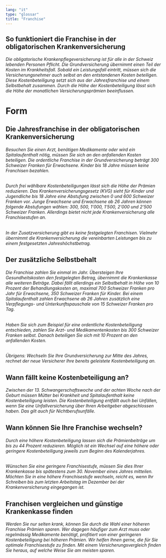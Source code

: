 ```yaml
---
lang: "it"
type: "glossar"
title: "Franchise"
---
```


## So funktioniert die Franchise in der obligatorischen Krankenversicherung

###### Die obligatorische Krankenpflegeversicherung ist für alle in der Schweiz lebenden Personen Pflicht. Die Grundversicherung übernimmt einen Teil der Kosten im Krankheitsfall. Sobald ein Leistungsfall eintritt, müssen sich die Versicherungsnehmer auch selbst an den entstandenen Kosten beteiligen. Diese Kostenbeteiligung setzt sich aus der Jahresfranchise und einem Selbstbehalt zusammen. Durch die Höhe der Kostenbeteiligung lässt sich die Höhe der monatlichen Versicherungsprämien beeinflussen.

# Form

## Die Jahresfranchise in der obligatorischen Krankenversicherung

###### Besuchen Sie einen Arzt, benötigen Medikamente oder wird ein Spitalaufenthalt nötig, müssen Sie sich an den anfallenden Kosten beteiligen. Die ordentliche Franchise in der Grundversicherung beträgt 300 Schweizer Franken für Erwachsene. Kinder bis 18 Jahre müssen keine Franchisen bezahlen.

###### Durch frei wählbare Kostenbeteiligungen lässt sich die Höhe der Prämien reduzieren. Das Krankenversicherungsgesetz (KVG) sieht für Kinder und Jugendliche bis 18 Jahre eine Abstufung zwischen 0 und 600 Schweizer Franken vor. Junge Erwachsene und Erwachsene ab 26 Jahren können folgende Abstufungen wählen: 300, 500, 1'000, 1'500, 2'000 und 2'500 Schweizer Franken. Allerdings bietet nicht jede Krankenversicherung alle Franchisestufen an.

###### In der Zusatzversicherung gibt es keine festgelegten Franchisen. Vielmehr übernimmt die Krankenversicherung die vereinbarten Leistungen bis zu einem festgesetzten Jahreshöchstbetrag.

## Der zusätzliche Selbstbehalt

###### Die Franchise zahlen Sie einmal im Jahr. Übersteigen Ihre Gesundheitskosten den festgelegten Betrag, übernimmt die Krankenkasse alle weiteren Beträge. Dabei fällt allerdings ein Selbstbehalt in Höhe von 10 Prozent der Behandlungskosten an, maximal 700 Schweizer Franken pro Jahr für Erwachsene, 350 Schweizer Franken für Kinder. Bei einem Spitalaufenthalt zahlen Erwachsene ab 26 Jahren zusätzlich eine Verpflegungs- und Unterkunftspauschale von 15 Schweizer Franken pro Tag.

###### Haben Sie sich zum Beispiel für eine ordentliche Kostenbeteiligung entschieden, zahlen Sie Arzt- und Medikamentenkosten bis 300 Schweizer Franken selbst. Danach beteiligen Sie sich mit 10 Prozent an den anfallenden Kosten.

###### Übrigens: Wechseln Sie Ihre Grundversicherung zur Mitte des Jahres, rechnet der neue Versicherer Ihre bereits geleistete Kostenbeteiligung an.

## Wann fällt keine Kostenbeteiligung an?

###### Zwischen der 13. Schwangerschaftswoche und der achten Woche nach der Geburt müssen Mütter bei Krankheit und Spitalaufenthalt keine Kostenbeteiligung leisten. Die Kostenbeteiligung entfällt auch bei Unfällen, wenn Sie eine Unfallversicherung über Ihren Arbeitgeber abgeschlossen haben. Das gilt auch für Nichtberufsunfälle.

## Wann können Sie Ihre Franchise wechseln?

###### Durch eine höhere Kostenbeteiligung lassen sich die Prämienbeiträge um bis zu 44 Prozent reduzieren. Möglich ist ein Wechsel auf eine höhere oder geringere Kostenbeteiligung jeweils zum Beginn des Kalenderjahres.

###### Wünschen Sie eine geringere Franchisestufe, müssen Sie dies Ihrer Krankenkasse bis spätestens zum 30. November eines Jahres mitteilen. Möchten Sie in eine höhere Franchisestufe wechseln, reicht es, wenn Ihr Schreiben bis zum letzten Arbeitstag im Dezember bei der Krankenversicherung eingegangen ist.

## Franchisen vergleichen und günstige Krankenkasse finden

###### Werden Sie nur selten krank, können Sie durch die Wahl einer höheren Franchise Prämien sparen. Wer dagegen häufiger zum Arzt muss oder regelmässig Medikamente benötigt, profitiert von einer geringeren Kostenbeteiligung bei höheren Prämien. Wir helfen Ihnen gerne, die für Sie optimale Franchisestufe zu finden. Mit einem Versicherungsvergleich finden Sie heraus, auf welche Weise Sie am meisten sparen.
